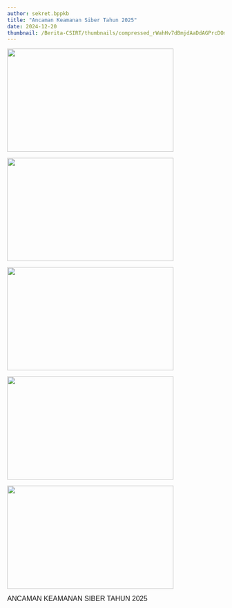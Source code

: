 ```yaml
---
author: sekret.bppkb
title: "Ancaman Keamanan Siber Tahun 2025"
date: 2024-12-20
thumbnail: /Berita-CSIRT/thumbnails/compressed_rWahHv7dBmjdAaDdAGPrcDOm9LHiIgzSncXanaci.jpg
---
```


<p style="line-height: 1.1;"><span style="font-size: 10pt; font-family: arial, helvetica, sans-serif;"><img src="/images/csirt1.jpg" width="385" height="239" alt="" /></span></p>
<p style="line-height: 1.1;"><span style="font-size: 10pt; font-family: arial, helvetica, sans-serif;"><img src="/images/csirt2.jpg" width="385" height="239" alt="" /></span></p>
<p style="line-height: 1.1;"><span style="font-size: 10pt; font-family: arial, helvetica, sans-serif;"><img src="/images/csirt3.jpg" width="385" height="239" alt="" /></span></p>
<p style="line-height: 1.1;"><span style="font-size: 10pt; font-family: arial, helvetica, sans-serif;"><img src="/images/csirt4.jpg" width="385" height="239" alt="" /></span></p>
<p style="line-height: 1.1;"><span style="font-size: 10pt; font-family: arial, helvetica, sans-serif;"><img src="/images/csirt5.jpg" width="385" height="239" alt="" /></span></p> 
<p style="line-height: 1.1;"><span style="font-size: 12pt; font-family: 'Poppins', sans-serif;">ANCAMAN KEAMANAN SIBER TAHUN 2025</span></p>
